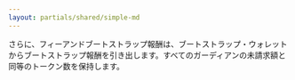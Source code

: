 ```yaml
---
layout: partials/shared/simple-md
---
```


さらに、フィーアンドブートストラップ報酬は、ブートストラップ・ウォレットからブートストラップ報酬を引き出します。すべてのガーディアンの未請求額と同等のトークン数を保持します。